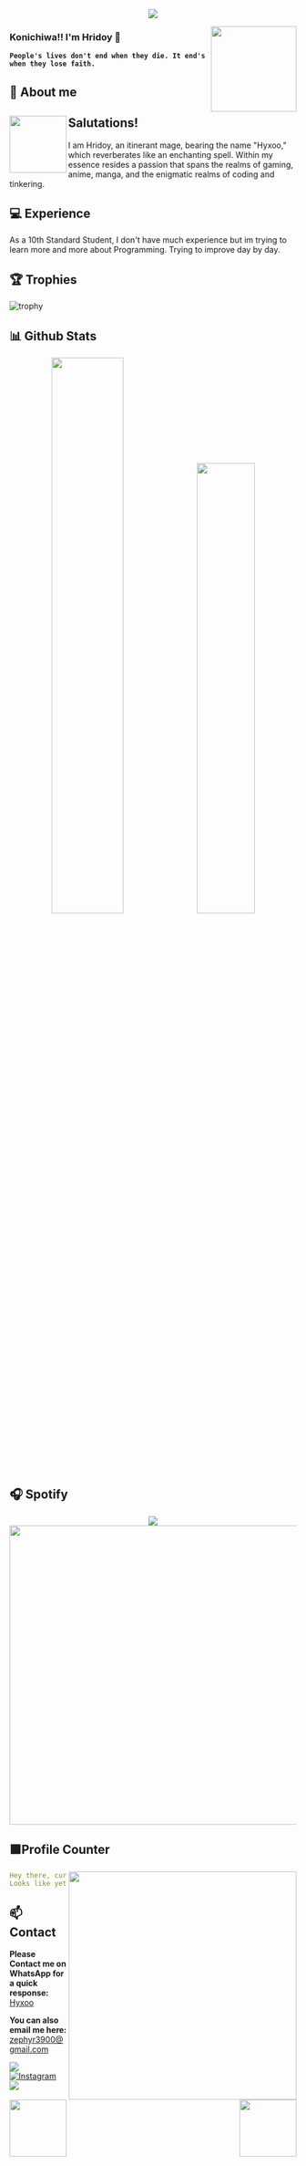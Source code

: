 
<div align="center">
	
![](https://typograssy.deno.dev/api?text=発見されるのを待つ隠された謎。!&l0=none&l1=8a2be2&l2=9370db&l3=ba55d3&l4=d8bfd8&bg=none&frame=none&speed=100&comment=)

</div>
<a href="https://talha-300.vercel.app/">
  <img align="right" width="150" src="https://i.pinimg.com/originals/66/36/d3/6636d37ba22a391c6353b1436a81f656.gif">
</a>


### **Konichiwa!! I'm Hridoy 🎐**

**`People's lives don't end when they die. It end's when they lose faith.`** 

## **🍜 About me**
<div>
  <a href="https://github.com/Hyxoo">
    <img align="left" width="100" src="https://graph.org/file/a1c29ea9ea20b99688618.png">
  </a>

  <h2>Salutations!</h2>
  <p>I am Hridoy, an itinerant mage, bearing the name "Hyxoo," which reverberates like an enchanting spell. Within my essence resides a passion that spans the realms of gaming, anime, manga, and the enigmatic realms of coding and tinkering.</p>
</div>

<div>
  <h2>💻 Experience</h2>
  <p>As a 10th Standard Student, I don't have much experience but im trying to learn more and more about Programming. Trying to improve day by day.</p>
</div>


## **🏆 Trophies**
![trophy](https://github-profile-trophy.vercel.app/?username=Hyxoo&theme=flat)

## **📊 Github Stats**
<p align="center">
  <img width="50%" src="https://github-readme-stats.vercel.app/api?username=Hyxoo&show_icons=true&count_private=true&theme=react-dark&hide_border=true&bg_color=0d1117" />
  <img width="45%" src="https://github-readme-stats.vercel.app/api/top-langs/?username=Hyxoo&show_icons=true&count_private=true&theme=react-dark&hide_border=true&bg_color=0d1117&layout=compact" />
</p>



## **🎧 Spotify**
<p align="center">
  <a href="https://spotify-github-profile.vercel.app/api/view?uid=z8vtap612j1ajql4wsyhl074i&redirect=true">
    <img src="https://spotify-github-profile.vercel.app/api/view?uid=thssibzltd28lamfroxuw4e1q&cover_image=true&theme=default&show_offline=true&background_color=4e3f68&interchange=false&bar_color_cover=true">
  </a>
  <a href="https://open.spotify.com/playlist/0olfvIyCCFVJLLp07WYTY6?si=250o3yuvRa-u9REtakBIdQ">
    <img width="525" src="https://spotify-recently-played-readme.vercel.app/api?user=thssibzltd28lamfroxuw4e1q">
  </a>
</p>


## **🟪Profile Counter**
<a href="https://www.instagram.com/ryd3n.0/"><img align="right" width=400 src="https://moe-counter.glitch.me/get/@Hyxoo?theme=rule34"></a>
<a href="https://github.com/Hyxoo"><img align="left" width="100" src="https://static.wikia.nocookie.net/pokemeow-community/images/f/fd/Darkrai_%28Shiny%29_-_Pokemon_-_Pokemeow.gif/revision/latest/thumbnail/width/360/height/360?cb=20201206134815"></a>

```yaml
Hey there, curious wanderers exploring my realm,
Looks like yet another soul ensnared by my charisma, huh?

```
<!-- <br><br><br><br> -->
## **📫 Contact**
<a href="https://github.com/Hyxoo"><img align="right" width="100"
src="https://animesher.com/orig/1/135/1356/13560/animesher.com_evolution-manga-haunter-1356099.gif" /></a>
**Please Contact me on WhatsApp for a quick response:** [Hyxoo](https://api.whatsapp.com/send/?phone=919394181455&text=Hello%20Hyxoo!%20%F0%9F%8D%B7&type=phone_number&app_absent=0)

**You can also email me here:** zephyr3900@gmail.com

<!--<a href="https://github.com/Meghna-DAS/github-profile-views-counter"><img src="https://komarev.com/ghpvc/?username=Hyxoo">-->
[![](https://img.shields.io/github/followers/Hyxoo?label=Followers&style=social&color=purple)](https://github.com/Hyxoo)
[![Instagram](https://img.shields.io/badge/Instagram-ryd3n.0-purple?logo=instagram&logoColor=white)](https://www.instagram.com/ryd3n.0/)
[![](https://img.shields.io/badge/Mail-D14836?logo=gmail&logoColor=white&color=purple)](mailto:zephyr3900@gmail.com)

